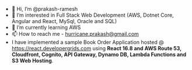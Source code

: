 - 👋 Hi, I’m @prakash-ramesh
- 👀 I’m interested in Full Stack Web Development (AWS, Dotnet Core, Angular and React, MySql, Oracle and SQL)
- 🌱 I’m currently learning AWS
- 📫 How to reach me - hurricane.prakash@gmail.com
- I have implemented a sample Book Order Application hosted @ https://react.developergrids.com using **React 16.8 and AWS Route 53, Cloudfront, Cognito, API Gateway, Dynamo DB, Lambda Functions and S3 Web Hosting**.

<!---
prakash-ramesh/prakash-ramesh is a ✨ special ✨ repository because its `README.md` (this file) appears on your GitHub profile.
You can click the Preview link to take a look at your changes.
--->
